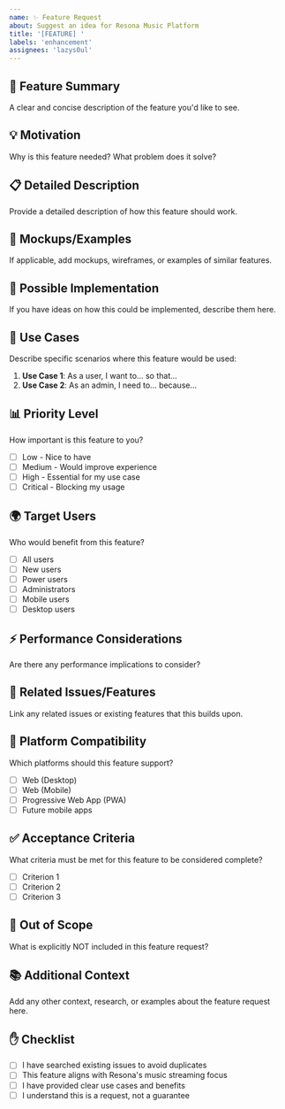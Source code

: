 ```yaml
---
name: ✨ Feature Request
about: Suggest an idea for Resona Music Platform
title: '[FEATURE] '
labels: 'enhancement'
assignees: 'lazys0ul'
---
```


## 🎯 Feature Summary
A clear and concise description of the feature you'd like to see.

## 💡 Motivation
Why is this feature needed? What problem does it solve?

## 📋 Detailed Description
Provide a detailed description of how this feature should work.

## 🎨 Mockups/Examples
If applicable, add mockups, wireframes, or examples of similar features.

## 🔧 Possible Implementation
If you have ideas on how this could be implemented, describe them here.

## 🎵 Use Cases
Describe specific scenarios where this feature would be used:
1. **Use Case 1**: As a user, I want to... so that...
2. **Use Case 2**: As an admin, I need to... because...

## 📊 Priority Level
How important is this feature to you?
- [ ] Low - Nice to have
- [ ] Medium - Would improve experience
- [ ] High - Essential for my use case
- [ ] Critical - Blocking my usage

## 🌍 Target Users
Who would benefit from this feature?
- [ ] All users
- [ ] New users
- [ ] Power users
- [ ] Administrators
- [ ] Mobile users
- [ ] Desktop users

## ⚡ Performance Considerations
Are there any performance implications to consider?

## 🔗 Related Issues/Features
Link any related issues or existing features that this builds upon.

## 📱 Platform Compatibility
Which platforms should this feature support?
- [ ] Web (Desktop)
- [ ] Web (Mobile)
- [ ] Progressive Web App (PWA)
- [ ] Future mobile apps

## ✅ Acceptance Criteria
What criteria must be met for this feature to be considered complete?
- [ ] Criterion 1
- [ ] Criterion 2
- [ ] Criterion 3

## 🚫 Out of Scope
What is explicitly NOT included in this feature request?

## 📚 Additional Context
Add any other context, research, or examples about the feature request here.

## ✋ Checklist
- [ ] I have searched existing issues to avoid duplicates
- [ ] This feature aligns with Resona's music streaming focus
- [ ] I have provided clear use cases and benefits
- [ ] I understand this is a request, not a guarantee
